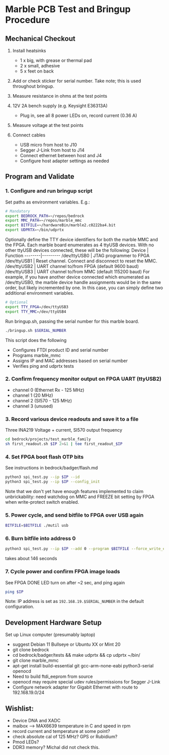 # Marble PCB Test and Bringup Procedure

## Mechanical Checkout
1. Install heatsinks
    - 1 x big, with grease or thermal pad
    - 2 x small, adhesive
    - 5 x feet on back

2. Add or check sticker for serial number. Take note; this is used throughout bringup.

3. Measure resistance in ohms at the test points

4. 12V 2A bench supply (e.g. Keysight E36313A)
   - Plug in, see all 8 power LEDs on, record current (0.36 A)

5. Measure voltage at the test points

6. Connect cables
   - USB micro from host to J10
   - Segger J-Link from host to J14
   - Connect ethernet between host and J4
   - Configure host adapter settings as needed

## Program and Validate
### 1. Configure and run bringup script
Set paths as environment variables. E.g.:
```sh
# Mandatory
export BEDROCK_PATH=~/repos/bedrock
export MMC_PATH=~/repos/marble_mmc
export BITFILE=~/hardwareBin/marble2.c0222ba4.bit
export UDPRTX=~/bin/udprtx
```
Optionally define the TTY device identifiers for both the marble MMC and the FPGA.
Each marble board enumerates as 4 ttyUSB devices.  With no other ttyUSB devices
connected, these will be the following:
    Device  | Function
    --------|---------
    /dev/ttyUSB0 | JTAG programmer to FPGA
    /dev/ttyUSB1 | Reset channel. Connect and disconnect to reset the MMC.
    /dev/ttyUSB2 | UART channel to/from FPGA (default 9600 baud)
    /dev/ttyUSB3 | UART channel to/from MMC (default 115200 baud)
For example, if you have another device connected which enumerated as /dev/ttyUSB0,
the marble device handle assignments would be in the same order, but likely incremented
by one.  In this case, you can simply define two additional environment variables.
```sh
# Optional
export TTY_FPGA=/dev/ttyUSB3
export TTY_MMC=/dev/ttyUSB4
```

Run bringup.sh, passing the serial number for this marble board.
```sh
./bringup.sh $SERIAL_NUMBER
```

This script does the following
- Configures FTDI product ID and serial number
- Programs marble\_mmc
- Assigns IP and MAC addresses based on serial number
- Verifies ping and udprtx tests

### 2. Confirm frequency monitor output on FPGA UART (ttyUSB2)
- channel 0 (Ethernet Rx - 125 MHz)
- channel 1 (20 MHz)
- channel 2 (SI570 - 125 MHz)
- channel 3 (unused)

### 3. Record various device readouts and save it to a file
Three INA219 Voltage + current, SI570 output frequency
```sh
cd bedrock/projects/test_marble_family
sh first_readout.sh $IP 2>&1 | tee first_readout_$IP
```

### 4. Set FPGA boot flash OTP bits
See instructions in bedrock/badger/flash.md
```sh
python3 spi_test.py --ip $IP --id
python3 spi_test.py --ip $IP --config_init
```
Note that we don't yet have enough features implemented
to claim unbrickability: need watchdog on MMC and FREEZE bit setting
by FPGA when write-protect switch enabled.

### 5. Power cycle, and send bitfile to FPGA over USB again
```sh
BITFILE=$BITFILE ./mutil usb
```

### 6. Burn bitfile into address 0
```sh
python3 spi_test.py --ip $IP --add 0 --program $BITFILE --force_write_enable
```
takes about 146 seconds

### 7. Cycle power and confirm FPGA image loads
See FPGA DONE LED turn on after ~2 sec, and ping again
```sh
ping $IP
```
Note: IP address is set as `192.168.19.$SERIAL_NUMBER` in the default
configuration.


## Development Hardware Setup
Set up Linux computer (presumably laptop)
- suggest Debian 11 Bullseye or Ubuntu XX or Mint 20
- git clone bedrock
- cd bedrock/badger/tests && make udprtx && cp udprtx ~/bin/
- git clone marble\_mmc
- apt-get install build-essential git gcc-arm-none-eabi python3-serial openocd
- Need to build ftdi\_eeprom from source
- openocd may require special udev rules/permissions for Segger J-Link
- Configure network adapter for Gigabit Ethernet with route to 192.168.19.0/24

## Wishlist:
- Device DNA and XADC
- maibox –> MAX6639 temperature in C and speed in rpm
- record current and temperature at some point?
- check absolute cal of 125 MHz?  GPS or Rubidium?
- Pmod LEDs?
- DDR3 memory?  Michal did not check this.

